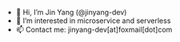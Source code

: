 - 👋 Hi, I’m Jin Yang (@jinyang-dev)
- 👀 I’m interested in microservice and serverless
- 📫 Contact me: jinyang-dev[at]foxmail[dot]com

<!---
jinyang-dev/jinyang-dev is a ✨ special ✨ repository because its `README.md` (this file) appears on your GitHub profile.
You can click the Preview link to take a look at your changes.
--->
